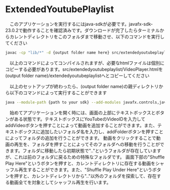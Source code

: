 # ExtendedYoutubePlaylist

　このアプリケーションを実行するにはjava-sdkが必要です。javafx-sdk-23.0.2で動作することを確認済みです。ダウンロードが完了したらターミナルからカレントディレクトリをこのフォルダまで移動させ、以下のコマンドを実行してください

```bash
javac -cp "lib/*" -d {output folder name here} src/extendedyoutubeplaylist/*.java --module-path {path to your sdk} --add-modules javafx.controls,javafx.fxml,javafx.graphics,javafx.web
```

　以上のコマンドによってコンパイルされますが、必要なhtmlファイルは個別にコピーする必要があります。src/extendedyoutubeplaylist/VideoPlayer.htmlを(output folder name)/extendedyoutubeplaylistへとコピーしてください

　以上のセットアップが終わったら、(output folder name)の親ディレクトリから以下のコマンドによって実行することができます
```bash
java --module-path {path to your sdk} --add-modules javafx.controls,javafx.fxml,javafx.graphics,javafx.web --add-opens javafx.graphics/com.sun.javafx.sg.prism=ALL-UNNAMED --add-opens javafx.web/com.sun.javafx.webkit=ALL-UNNAMED -cp "lib/*:out" extendedyoutubeplaylist.Main
```

　始めてアプリケーションを開く時には、画面の上部にテキストボックスとボタンがある状態です。テキストボックスにYouTubeのVideoIDを入力してaddVideoボタンを押すことによって動画を追加することができます。また、テキストボックスに追加したいフォルダ名を入力し、addFolderボタンを押すことによってフォルダの追加を行うことができます。
 動画をクリックすることで動画の再生を、フォルダを押すことによってそのフォルダへの移動を行うことができます。フォルダに移動したら初期状態で".."というフォルダが存在していますが、これは前のフォルダに戻るための特殊なフォルダです。
 画面下部の"Shuffle Play Here"というボタンを押すと、カレントディレクトリに存在する動画をシャッフル再生することができます。また、"Shuffle Play Under Here"というボタンを押すと、カレントディレクトリから".."以外のフォルダを探索して、存在する動画全てを対象としてシャッフル再生を行います。
